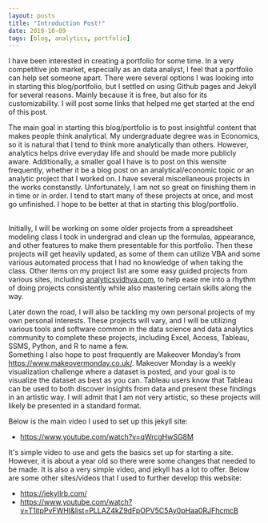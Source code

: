 ```yaml
---
layout: posts
title: "Introduction Post!"
date: 2019-10-09
tags: [blog, analytics, portfolio]
---
```

 
  
I have been interested in creating a portfolio for some time. In a very competitive job market, especially as an data analyst, I feel that a portfolio can help set someone apart. 
There were several options I was looking into in starting this blog/portfolio, but I settled on using Github pages and Jekyll for several reasons. Mainly because it is free, but also for its customizability. 
I will post some links that helped me get started at the end of this post.
<br>

The main goal in starting this blog/portfolio is to post insightful content that makes people think analytical. My undergraduate degree was in Economics, so it is natural that I tend to think more analytically than others. 
However, analytics helps drive everyday life and should be made more publicly aware. Additionally, a smaller goal I have is to post on this wensite frequently, whether it be a blog post on an analytical/economic topic or an analytic project 
that I worked on. I have several miscellaneous projects in the works constanstly. Unfortunately, I am not so great on finishing them in in time or in order. I tend to start many of these projects at once, 
and most go unfinished. I hope to be better at that in starting this blog/portfolio.  
<br>


Initially, I will be working on some older projects from a spreadsheet modeling class I took in undergrad and clean up the formulas, appearance, and other features to make them presentable for this portfolio. Then these projects will get heavily updated, as some of them can 
utilize VBA and some various automated process that I had no knowledge of when taking the class. Other items on my project list are some easy guided projects from various sites, including <a href="analyticsvidhya.com">analyticsvidhya.com</a>, 
to help ease me into a rhythm of doing projects consistently while also mastering certain skills along the way. 
<br>

Later down the road, I will also be tackling my own personal projects of my own personal interests. These projects will vary, and I will be utilizing various tools and software common in the data science and data analytics community to complete these projects, including Excel, Access, Tableau, SSMS, Python, and R to name a few.  
Something I also hope to post frequently are Makeover Monday’s from <a href="https://www.makeovermonday.co.uk/">https://www.makeovermonday.co.uk/</a>. Makeover Monday is a weekly visualization challenge where a dataset is posted, and your goal is to visualize the dataset as best as you can. Tableau users know that Tableau can be used to both discover insights from data and present these findings in an artistic way. I will admit that I am not very artistic, so these projects will likely be presented in a standard format. 
<br>

Below is the main video I used to set up this jekyll site:
- <a href="https://www.youtube.com/watch?v=qWrcgHwSG8M">https://www.youtube.com/watch?v=qWrcgHwSG8M</a>

It's simple video to use and gets the basics set up for starting a site. However, it is about a year old so there were some changes that needed to be made. It is also a very simple video, 
and jekyll has a lot to offer. Below are some other sites/videos that I used to further develop this website:
- <a href="https://jekyllrb.com/">https://jekyllrb.com/</a>
- <a href="https://www.youtube.com/watch?v=T1itpPvFWHI&list=PLLAZ4kZ9dFpOPV5C5Ay0pHaa0RJFhcmcB">https://www.youtube.com/watch?v=T1itpPvFWHI&list=PLLAZ4kZ9dFpOPV5C5Ay0pHaa0RJFhcmcB</a>
